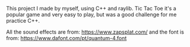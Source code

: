 This project I made by myself, using C++ and raylib.
Tic Tac Toe it's a popular game and very easy to play, but was a good challenge for me practice C++.

All the sound effects are from: https://www.zapsplat.com/
and the font is from: https://www.dafont.com/pt/quantum-4.font
